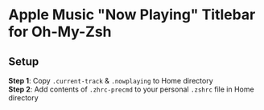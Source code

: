 # Apple Music "Now Playing" Titlebar for Oh-My-Zsh

## Setup

**Step 1**: Copy `.current-track` & `.nowplaying` to Home directory  
**Step 2**: Add contents of `.zhrc-precmd` to your personal `.zshrc` file in Home directory

